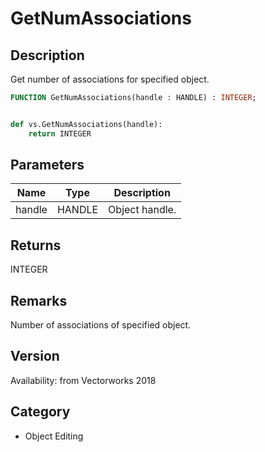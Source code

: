 # GetNumAssociations

## Description
Get number of associations for specified object.

```pascal
FUNCTION GetNumAssociations(handle : HANDLE) : INTEGER;
```

```python

def vs.GetNumAssociations(handle):
    return INTEGER
```

## Parameters
|Name|Type|Description|
|---|---|---|
|handle|HANDLE|Object handle.|

## Returns
INTEGER

## Remarks
Number of associations of specified object.

## Version
Availability: from Vectorworks 2018
## Category
* Object Editing

